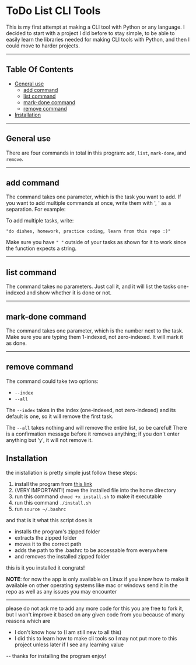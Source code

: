 # ToDo List CLI Tools

This is my first attempt at making a CLI tool with Python or any language. I decided to start with a project I did before to stay simple, to be able to easily learn the libraries needed for making CLI tools with Python, and then I could move to harder projects.

---

## Table Of Contents

- [General use](#general-use)
  - [add command](#add-command)
  - [list command](#list-command)
  - [mark-done command](#mark-done-command)
  - [remove command](#remove-command)
- [Installation](#installation)

---

## General use

There are four commands in total in this program: `add`, `list`, `mark-done`, and `remove`.

---

## add command

The command takes one parameter, which is the task you want to add.
If you want to add multiple commands at once, write them with ', ' as a separation. For example:

To add multiple tasks, write:

`"do dishes, homework, practice coding, learn from this repo :)"`

Make sure you have `" "` outside of your tasks as shown for it to work since the function expects a string.

---

## list command

The command takes no parameters. Just call it, and it will list the tasks one-indexed and show whether it is done or not.

---

## mark-done command

The command takes one parameter, which is the number next to the task. Make sure you are typing them 1-indexed, not zero-indexed. It will mark it as done.

---

## remove command

The command could take two options:

- `--index`
- `--all`

The `--index` takes in the index (one-indexed, not zero-indexed) and its default is one, so it will remove the first task.

The `--all` takes nothing and will remove the entire list, so be careful! There is a confirmation message before it removes anything; if you don't enter anything but 'y', it will not remove it.

## Installation

the inistallation is pretty simple just follow these steps:

1. install the program from [this link](https://github.com/Omar-Arabi1/Todo_list_cli_tool/releases/download/V1.1/install.sh)
2. (VERY IMPORTANT!) move the installed file into the home directory
3. run this command `chmod +x install.sh` to make it executable
4. run this command `./install.sh`
5. run `source ~/.bashrc`

and that is it what this script does is

- installs the program's zipped folder
- extracts the zipped folder
- moves it to the correct path
- adds the path to the .bashrc to be accessable from everywhere
- and removes the installed zipped folder

this is it you installed it congrats!

**NOTE**: for now the app is only available on Linux if you know how to make it available on other operating systems like mac
          or windows send it in the repo as well as any issues you may encounter

---
please do not ask me to add any more code for this you are free to fork it, but I won't improve it
based on any given code from you because of many reasons which are

- I don't know how to (I am still new to all this)
- I did this to learn how to make cli tools so I may not put more to this project unless later if I see any learning value 

--
thanks for installing the program enjoy!